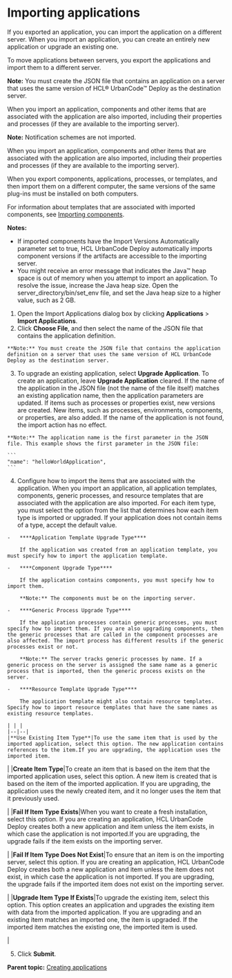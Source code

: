 # Importing applications

If you exported an application, you can import the application on a different server. When you import an application, you can create an entirely new application or upgrade an existing one.

To move applications between servers, you export the applications and import them to a different server.

**Note:** You must create the JSON file that contains an application on a server that uses the same version of HCL® UrbanCode™ Deploy as the destination server.

When you import an application, components and other items that are associated with the application are also imported, including their properties and processes \(if they are available to the importing server\).

**Note:** Notification schemes are not imported.

When you import an application, components and other items that are associated with the application are also imported, including their properties and processes \(if they are available to the importing server\).

When you export components, applications, processes, or templates, and then import them on a different computer, the same versions of the same plug-ins must be installed on both computers.

For information about templates that are associated with imported components, see [Importing components](comp_import.md).

**Notes:** 

-   If imported components have the Import Versions Automatically parameter set to true, HCL UrbanCode Deploy automatically imports component versions if the artifacts are accessible to the importing server.
-   You might receive an error message that indicates the Java™ heap space is out of memory when you attempt to import an application. To resolve the issue, increase the Java heap size. Open the server\_directory/bin/set\_env file, and set the Java heap size to a higher value, such as 2 GB.


1.  Open the Import Applications dialog box by clicking **Applications** \> **Import Applications**.
2.   Click **Choose File**, and then select the name of the JSON file that contains the application definition. 

    **Note:** You must create the JSON file that contains the application definition on a server that uses the same version of HCL UrbanCode Deploy as the destination server.

3.   To upgrade an existing application, select **Upgrade Application**. To create an application, leave **Upgrade Application** cleared. If the name of the application in the JSON file \(not the name of the file itself\) matches an existing application name, then the application parameters are updated. If items such as processes or properties exist, new versions are created. New items, such as processes, environments, components, or properties, are also added. If the name of the application is not found, the import action has no effect.

    **Note:** The application name is the first parameter in the JSON file. This example shows the first parameter in the JSON file:

    ```
    "name": "helloWorldApplication",
    ```

4.   Configure how to import the items that are associated with the application. When you import an application, all application templates, components, generic processes, and resource templates that are associated with the application are also imported. For each item type, you must select the option from the list that determines how each item type is imported or upgraded. If your application does not contain items of a type, accept the default value.

    -   ****Application Template Upgrade Type****

        If the application was created from an application template, you must specify how to import the application template.

    -   ****Component Upgrade Type****

        If the application contains components, you must specify how to import them.

        **Note:** The components must be on the importing server.

    -   ****Generic Process Upgrade Type****

        If the application processes contain generic processes, you must specify how to import them. If you are also upgrading components, then the generic processes that are called in the component processes are also affected. The import process has different results if the generic processes exist or not.

        **Note:** The server tracks generic processes by name. If a generic process on the server is assigned the same name as a generic process that is imported, then the generic process exists on the server.

    -   ****Resource Template Upgrade Type****

        The application template might also contain resource templates. Specify how to import resource templates that have the same names as existing resource templates.

    | | |
    |--|--|
    |**Use Existing Item Type**|To use the same item that is used by the imported application, select this option. The new application contains references to the item.If you are upgrading, the application uses the imported item.

|
    |**Create Item Type**|To create an item that is based on the item that the imported application uses, select this option. A new item is created that is based on the item of the imported application. If you are upgrading, the application uses the newly created item, and it no longer uses the item that it previously used.

|
    |**Fail If Item Type Exists**|When you want to create a fresh installation, select this option. If you are creating an application, HCL UrbanCode Deploy creates both a new application and item unless the item exists, in which case the application is not imported.If you are upgrading, the upgrade fails if the item exists on the importing server.

|
    |**Fail If Item Type Does Not Exist**|To ensure that an item is on the importing server, select this option. If you are creating an application, HCL UrbanCode Deploy creates both a new application and item unless the item does not exist, in which case the application is not imported. If you are upgrading, the upgrade fails if the imported item does not exist on the importing server.

|
    |**Upgrade Item Type If Exists**|To upgrade the existing item, select this option. This option creates an application and upgrades the existing item with data from the imported application. If you are upgrading and an existing item matches an imported one, the item is upgraded. If the imported item matches the existing one, the imported item is used.

|

5.  Click **Submit**.

**Parent topic:** [Creating applications](../topics/app_create.md)

